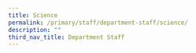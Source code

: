 ```yaml
---
title: Science
permalink: /primary/staff/department-staff/science/
description: ""
third_nav_title: Department Staff
---
```

